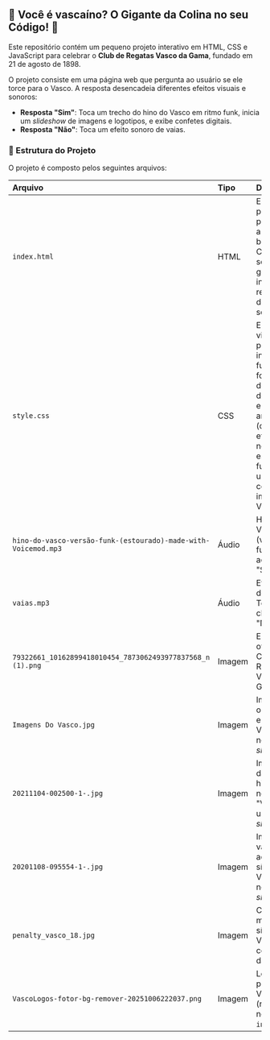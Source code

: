 ## 🌟 Você é vascaíno? O Gigante da Colina no seu Código! 🌟

Este repositório contém um pequeno projeto interativo em HTML, CSS e JavaScript para celebrar o **Club de Regatas Vasco da Gama**, fundado em 21 de agosto de 1898.

O projeto consiste em uma página web que pergunta ao usuário se ele torce para o Vasco. A resposta desencadeia diferentes efeitos visuais e sonoros:

* **Resposta "Sim"**: Toca um trecho do hino do Vasco em ritmo funk, inicia um *slideshow* de imagens e logotipos, e exibe confetes digitais.
* **Resposta "Não"**: Toca um efeito sonoro de vaias.

### 💾 Estrutura do Projeto

O projeto é composto pelos seguintes arquivos:

| Arquivo | Tipo | Descrição |
| :--- | :--- | :--- |
| `index.html` | HTML | Estrutura principal da página, com a pergunta e botões. Contém o script que gerencia a interação e a reprodução dos sons/efeitos. |
| `style.css` | CSS | Estilos visuais da página, incluindo o fundo, a formatação dos textos e dos botões, e as animações (como o efeito *pulsar* nos escudos). O fundo inicial usa uma colagem de imagens do Vasco. |
| `hino-do-vasco-versão-funk-(estourado)-made-with-Voicemod.mp3` | Áudio | Hino do Vasco (versão funk). Toca ao clicar em "Sim". |
| `vaias.mp3` | Áudio | Efeito sonoro de vaias. Toca ao clicar em "Não". |
| `79322661_10162899418010454_7873062493977837568_n (1).png` | Imagem | Escudo oficial do Club de Regatas Vasco da Gama. |
| `Imagens Do Vasco.jpg` | Imagem | Imagem com o "Almirante" e frases do Vasco, usada no *slideshow*. |
| `20211104-002500-1-.jpg` | Imagem | Imagem com datas históricas e o nome "VASCO", usada no *slideshow*. |
| `20201108-095554-1-.jpg` | Imagem | Imagem com vários adesivos e símbolos do Vasco, usada no *slideshow*. |
| `penalty_vasco_18.jpg` | Imagem | Colagem de momentos e símbolos do Vasco, usada como fundo da página. |
| `VascoLogos-fotor-bg-remover-20251006222037.png` | Imagem | Logo principal do Vasco (referenciada no `index.html`). |
